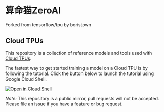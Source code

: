 # 算命猫ZeroAI #

Forked from tensorflow/tpu by boristown

## Cloud TPUs

This repository is a collection of reference models and tools used with
[Cloud TPUs](https://cloud.google.com/tpu/).

The fastest way to get started training a model on a Cloud TPU is by following
the tutorial. Click the button below to launch the tutorial using Google Cloud
Shell.

[![Open in Cloud Shell](http://gstatic.com/cloudssh/images/open-btn.svg)](https://console.cloud.google.com/cloudshell/open?git_repo=https%3A%2F%2Fgithub.com%2Ftensorflow%2Ftpu&page=shell&tutorial=tools%2Fctpu%2Ftutorial.md)

_Note:_ This repository is a public mirror, pull requests will not be accepted.
Please file an issue if you have a feature or bug request.
